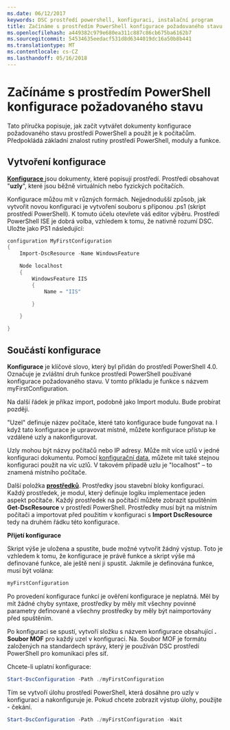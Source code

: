 ```yaml
---
ms.date: 06/12/2017
keywords: DSC prostředí powershell, konfiguraci, instalační program
title: Začínáme s prostředím PowerShell konfigurace požadovaného stavu
ms.openlocfilehash: a449382c979e680ea311c887c86cb675ba6162b7
ms.sourcegitcommit: 54534635eedacf531d8d6344019dc16a50b8b441
ms.translationtype: MT
ms.contentlocale: cs-CZ
ms.lasthandoff: 05/16/2018
---
```

# <a name="getting-started-with-powershell-desired-state-configuration"></a>Začínáme s prostředím PowerShell konfigurace požadovaného stavu #

Tato příručka popisuje, jak začít vytvářet dokumenty konfigurace požadovaného stavu prostředí PowerShell a použít je k počítačům. Předpokládá základní znalost rutiny prostředí PowerShell, moduly a funkce.


## <a name="create-a-configuration"></a>Vytvoření konfigurace ##

[**Konfigurace** ](https://msdn.microsoft.com/powershell/dsc/configurations) jsou dokumenty, které popisují prostředí. Prostředí obsahovat "**uzly**", které jsou běžně virtuálních nebo fyzických počítačích.

Konfigurace můžou mít v různých formách. Nejjednodušší způsob, jak vytvořit novou konfiguraci je vytvoření souboru s příponou .ps1 (skript prostředí PowerShell). K tomuto účelu otevřete váš editor výběru. Prostředí PowerShell ISE je dobrá volba, vzhledem k tomu, že nativně rozumí DSC. Uložte jako PS1 následující:

```powershell
configuration MyFirstConfiguration
{
    Import-DscResource -Name WindowsFeature

    Node localhost
    {
        WindowsFeature IIS
        {
            Name = "IIS"

        }

    }

}
```
## <a name="parts-of-a-configuration"></a>Součástí konfigurace ##
**Konfigurace** je klíčové slovo, který byl přidán do prostředí PowerShell 4.0. Označuje je zvláštní druh funkce prostředí PowerShell používané konfigurace požadovaného stavu. V tomto příkladu je funkce s názvem myFirstConfiguration.

Na další řádek je příkaz import, podobně jako Import modulu. Bude probírat později.

"Uzel" definuje název počítače, které tato konfigurace bude fungovat na. I když tato konfigurace je upravovat místně, můžete konfigurace přístup ke vzdálené uzly a nakonfigurovat.

Uzly mohou být názvy počítačů nebo IP adresy. Může mít více uzlů v jedné konfiguraci dokumentu. Pomocí [konfigurační data](https://msdn.microsoft.com/powershell/dsc/configdata), můžete mít také stejnou konfiguraci použít na víc uzlů. V takovém případě uzlu je "localhost" – to znamená místního počítače.

Další položka [ **prostředků**](https://msdn.microsoft.com/powershell/dsc/resources). Prostředky jsou stavební bloky konfigurací. Každý prostředek, je modul, který definuje logiku implementace jeden aspekt počítače. Každý prostředek na počítači můžete zobrazit spuštěním **Get-DscResource** v prostředí PowerShell. Prostředky musí být na místním počítači a importovat před použitím v konfiguraci s **Import DscResource** tedy na druhém řádku této konfigurace.

**Přijetí konfigurace**

Skript výše je uložena a spustíte, bude možné vytvořit žádný výstup. Toto je vzhledem k tomu, že konfigurace je právě funkce a skript výše má definované funkce, ale ještě není ji spustit. Jakmile je definována funkce, musí být volána:
```powershell
myFirstConfiguration
```

Po provedení konfigurace funkcí je ověření konfigurace je neplatná. Měl by mít žádné chyby syntaxe, prostředky by měly mít všechny povinné parametry definované a všechny prostředky by měly být naimportovány před spuštěním.

Po konfiguraci se spustí, vytvoří složku s názvem konfigurace obsahující **. Soubor MOF** pro každý uzel v konfiguraci. Na. Soubor MOF je formátu založených na standardech správy, který je používán DSC prostředí PowerShell pro komunikaci přes síť.

Chcete-li uplatní konfigurace:
```powershell
Start-DscConfiguration -Path ./myFirstConfiguration
```
Tím se vytvoří úlohu prostředí PowerShell, která dosáhne pro uzly v konfiguraci a nakonfiguruje je. Pokud chcete zobrazit výstup úlohy, použijte - čekání.
```powershell
Start-DscConfiguration -Path ./myFirstConfiguration -Wait
```